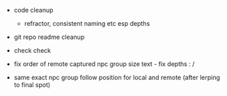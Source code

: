 - code cleanup
    - refractor, consistent naming etc esp depths
- git repo readme cleanup
- check check

- fix order of remote captured npc group size text - fix depths : /
- same exact npc group follow position for local and remote (after lerping to final spot)